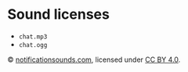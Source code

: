 # Sound licenses

- `chat.mp3`
- `chat.ogg`

© [notificationsounds.com](https://notificationsounds.com/notification-sounds/intuition-561), licensed under [CC BY 4.0](https://creativecommons.org/licenses/by-sa/4.0/).
